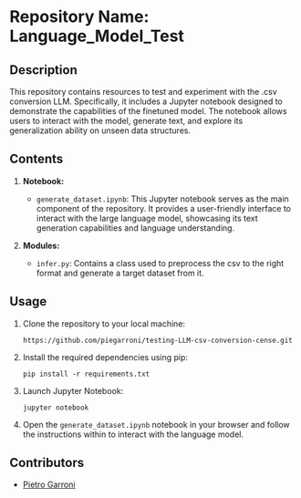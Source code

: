 # Repository Name: Language_Model_Test

## Description
This repository contains resources to test and experiment with the .csv conversion LLM. Specifically, it includes a Jupyter notebook designed to demonstrate the capabilities of the finetuned model. The notebook allows users to interact with the model, generate text, and explore its generalization ability on unseen data structures. 

## Contents

1. **Notebook:**
    - `generate_dataset.ipynb`: This Jupyter notebook serves as the main component of the repository. It provides a user-friendly interface to interact with the large language model, showcasing its text generation capabilities and language understanding.

2. **Modules:**
    - `infer.py`: Contains a class used to preprocess the csv to the right format and generate a target dataset from it.



## Usage
1. Clone the repository to your local machine:

    ```
    https://github.com/piegarroni/testing-LLM-csv-conversion-cense.git
    ```

2. Install the required dependencies using pip:

    ```
    pip install -r requirements.txt
    ```

3. Launch Jupyter Notebook:

    ```
    jupyter notebook
    ```

4. Open the `generate_dataset.ipynb` notebook in your browser and follow the instructions within to interact with the language model.

## Contributors
- [Pietro Garroni](https://github.com/piegarroni)

